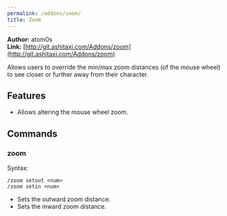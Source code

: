 ```yaml
---
permalink: /addons/zoom/
title: Zoom
---
```


**Author:** atom0s<br/>
**Link:** [http://git.ashitaxi.com/Addons/zoom](http://git.ashitaxi.com/Addons/zoom)

Allows users to override the min/max zoom distances (of the mouse wheel) to see closer or further away from their character.

## Features

  * Allows altering the mouse wheel zoom.

## Commands

### zoom
Syntax:
```
/zoom setout <num>
/zoom setin <num>
```
  * Sets the outward zoom distance.
  * Sets the inward zoom distance.